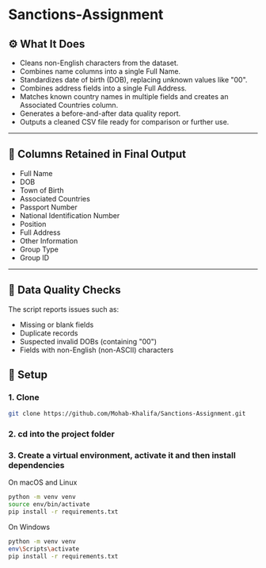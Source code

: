 # Sanctions-Assignment
## ⚙️ What It Does

- Cleans non-English characters from the dataset.
- Combines name columns into a single Full Name.
- Standardizes date of birth (DOB), replacing unknown values like "00".
- Combines address fields into a single Full Address.
- Matches known country names in multiple fields and creates an Associated Countries column.
- Generates a before-and-after data quality report.
- Outputs a cleaned CSV file ready for comparison or further use.

---

## 🧪 Columns Retained in Final Output

- Full Name  
- DOB  
- Town of Birth  
- Associated Countries  
- Passport Number  
- National Identification Number  
- Position  
- Full Address  
- Other Information  
- Group Type  
- Group ID

---

## 🧼 Data Quality Checks

The script reports issues such as:

- Missing or blank fields
- Duplicate records
- Suspected invalid DOBs (containing "00")
- Fields with non-English (non-ASCII) characters

## 🚀 Setup 

### 1. Clone 

```bash
git clone https://github.com/Mohab-Khalifa/Sanctions-Assignment.git
```

### 2. cd into the project folder

### 3. Create a virtual environment, activate it and then install dependencies
On macOS and Linux
```bash
python -m venv venv
source env/bin/activate
pip install -r requirements.txt
```

On Windows
```bash
python -m venv venv
env\Scripts\activate
pip install -r requirements.txt
```